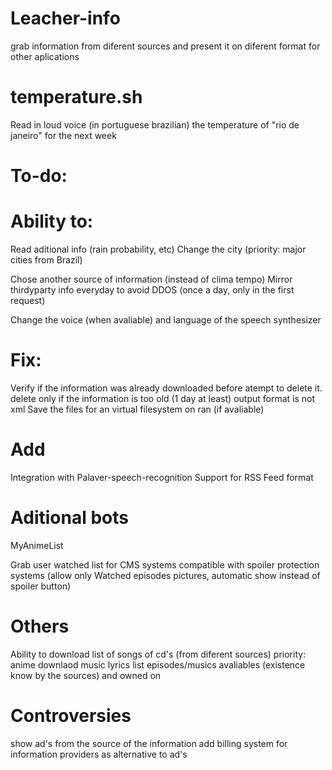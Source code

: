 Leacher-info
============

grab information from diferent sources and present it on diferent format for other aplications


temperature.sh
=============

Read in loud voice (in portuguese brazilian) the temperature of "rio de janeiro" for the next week

To-do:
========

Ability to:
=======

Read aditional info (rain probability, etc)
Change the city (priority: major cities from Brazil)

Chose another source of information (instead of clima tempo)
Mirror thirdyparty  info everyday to avoid DDOS (once a day, only in the first request)

Change the voice (when avaliable) and language of the speech synthesizer



Fix:
=======

Verify if the information was already downloaded before atempt to delete it.
delete only if the information is too old (1 day at least)
output format is not xml
Save the files for an virtual filesystem on ran (if avaliable)

Add
=====
Integration with Palaver-speech-recognition
Support for RSS Feed format



Aditional bots
==============
MyAnimeList

Grab user watched list for CMS systems compatible with spoiler protection systems (allow only Watched episodes pictures, automatic show instead of spoiler button)

Others
========
Ability to download list of songs of cd's (from diferent sources) priority: anime
downlaod music lyrics
list episodes/musics avaliables (existence know by the sources) and owned on


Controversies
============
show ad's from the source of the information
add billing system for information providers  as alternative to ad's 
